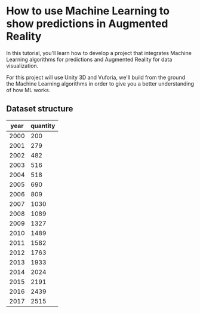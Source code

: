 # How to use Machine Learning to show predictions in Augmented Reality
In this tutorial, you'll learn how to develop a project that integrates Machine Learning algorithms for predictions and Augmented Reality for data visualization.

For this project will use Unity 3D and Vuforia, we'll build from the ground the Machine Learning algorithms in order to give you a better understanding of how ML works.


## Dataset structure


| year 	| quantity 	|
|------	|----------	|
| 2000 	| 200      	|
| 2001 	| 279      	|
| 2002 	| 482      	|
| 2003 	| 516      	|
| 2004 	| 518      	|
| 2005 	| 690      	|
| 2006 	| 809      	|
| 2007 	| 1030     	|
| 2008 	| 1089     	|
| 2009 	| 1327     	|
| 2010 	| 1489     	|
| 2011 	| 1582     	|
| 2012 	| 1763     	|
| 2013 	| 1933     	|
| 2014 	| 2024     	|
| 2015 	| 2191     	|
| 2016 	| 2439     	|
| 2017 	| 2515     	|

